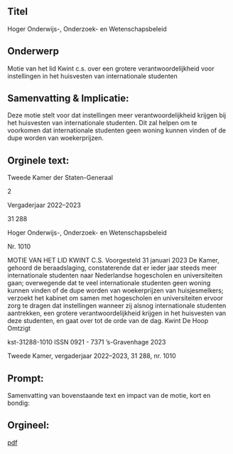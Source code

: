 ## Titel
Hoger Onderwijs-, Onderzoek- en Wetenschapsbeleid
## Onderwerp
Motie van het lid Kwint c.s. over een grotere verantwoordelijkheid voor instellingen in het huisvesten van internationale studenten 
## Samenvatting & Implicatie:

Deze motie stelt voor dat instellingen meer verantwoordelijkheid krijgen bij het huisvesten van internationale studenten. Dit zal helpen om te voorkomen dat internationale studenten geen woning kunnen vinden of de dupe worden van woekerprijzen.
## Orginele text:


Tweede Kamer der Staten-Generaal

2

Vergaderjaar 2022–2023

31 288

Hoger Onderwijs-, Onderzoek- en
Wetenschapsbeleid

Nr. 1010

MOTIE VAN HET LID KWINT C.S.
Voorgesteld 31 januari 2023
De Kamer,
gehoord de beraadslaging,
constaterende dat er ieder jaar steeds meer internationale studenten naar
Nederlandse hogescholen en universiteiten gaan;
overwegende dat te veel internationale studenten geen woning kunnen
vinden of de dupe worden van woekerprijzen van huisjesmelkers;
verzoekt het kabinet om samen met hogescholen en universiteiten ervoor
zorg te dragen dat instellingen wanneer zij alsnog internationale
studenten aantrekken, een grotere verantwoordelijkheid krijgen in het
huisvesten van deze studenten,
en gaat over tot de orde van de dag.
Kwint
De Hoop
Omtzigt

kst-31288-1010
ISSN 0921 - 7371
’s-Gravenhage 2023

Tweede Kamer, vergaderjaar 2022–2023, 31 288, nr. 1010


## Prompt:
Samenvatting van bovenstaande text en impact van de motie, kort en bondig:

## Orgineel:
[pdf](https://gegevensmagazijn.tweedekamer.nl/OData/v4/2.0/Document(4d6f9289-c4c0-464f-b4ef-4379c906b315)/resource)

